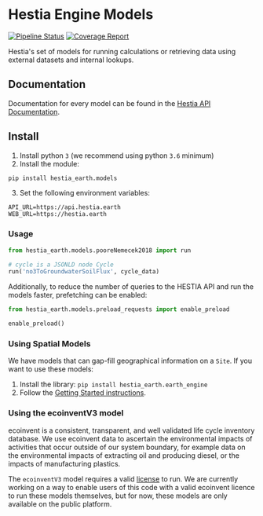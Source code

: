 # Hestia Engine Models

[![Pipeline Status](https://gitlab.com/hestia-earth/hestia-engine-models/badges/master/pipeline.svg)](https://gitlab.com/hestia-earth/hestia-engine-models/commits/master)
[![Coverage Report](https://gitlab.com/hestia-earth/hestia-engine-models/badges/master/coverage.svg)](https://gitlab.com/hestia-earth/hestia-engine-models/commits/master)

Hestia's set of models for running calculations or retrieving data using external datasets and internal lookups.

## Documentation

Documentation for every model can be found in the [Hestia API Documentation](https://hestia.earth/docs/#hestia-calculation-models).

## Install

1. Install python `3` (we recommend using python `3.6` minimum)
2. Install the module:
```bash
pip install hestia_earth.models
```
3. Set the following environment variables:
```
API_URL=https://api.hestia.earth
WEB_URL=https://hestia.earth
```

### Usage

```python
from hestia_earth.models.pooreNemecek2018 import run

# cycle is a JSONLD node Cycle
run('no3ToGroundwaterSoilFlux', cycle_data)
```

Additionally, to reduce the number of queries to the HESTIA API and run the models faster, prefetching can be enabled:
```python
from hestia_earth.models.preload_requests import enable_preload

enable_preload()
```

### Using Spatial Models

We have models that can gap-fill geographical information on a `Site`. If you want to use these models:
1. Install the library: `pip install hestia_earth.earth_engine`
2. Follow the [Getting Started instructions](https://gitlab.com/hestia-earth/hestia-earth-engine#getting-started).

### Using the ecoinventV3 model

ecoinvent is a consistent, transparent, and well validated life cycle inventory database.
We use ecoinvent data to ascertain the environmental impacts of activities that occur outside of our system boundary, for example data on the environmental impacts of extracting oil and producing diesel, or the impacts of manufacturing plastics.

The `ecoinventV3` model requires a valid [license](https://ecoinvent.org/offerings/licences/) to run. We are currently working on a way to enable users of this code with a valid ecoinvent licence to run these models themselves, but for now, these models are only available on the public platform.
